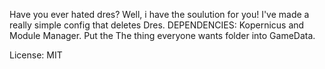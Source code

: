 Have you ever hated dres? Well, i have the soulution for you! I've made a really simple config that deletes Dres.
DEPENDENCIES: Kopernicus and Module Manager.
Put the The thing everyone wants folder into GameData.

License: MIT
